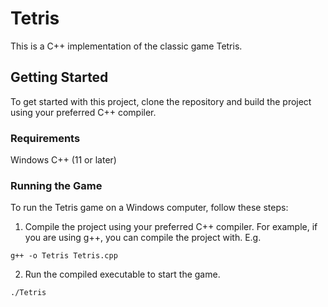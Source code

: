 # Tetris
This is a C++ implementation of the classic game Tetris.

## Getting Started
To get started with this project, clone the repository and build the project using your preferred C++ compiler.

### Requirements
Windows
C++ (11 or later)

### Running the Game

To run the Tetris game on a Windows computer, follow these steps:

1. Compile the project using your preferred C++ compiler. For example, if you are using g++, you can compile the project with. E.g.
```
g++ -o Tetris Tetris.cpp
```
2. Run the compiled executable to start the game.
```
./Tetris
```

